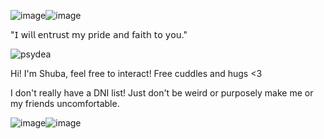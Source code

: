 ![image](https://github.com/user-attachments/assets/39ecbfb5-2842-4e82-82e9-90a880c8c0c9)![image](https://github.com/user-attachments/assets/98341b3b-fd68-41b6-bda4-20d2c4574dc3)








"𝖨 𝗐𝗂𝗅𝗅 𝖾𝗇𝗍𝗋𝗎𝗌𝗍 𝗆𝗒 𝗉𝗋𝗂𝖽𝖾 𝖺𝗇𝖽 𝖿𝖺𝗂𝗍𝗁 𝗍𝗈 𝗒𝗈𝗎."




![psydea](https://github.com/user-attachments/assets/d880b636-b9b9-4f19-89d9-917d37c4e995)






Hi! I'm Shuba, feel free to interact! Free cuddles and hugs <3


I don't really have a DNI list! Just don't be weird or purposely make me or my friends uncomfortable.




![image](https://github.com/user-attachments/assets/d237b63a-cac8-4bad-9ace-e61b814b407d)![image](https://github.com/user-attachments/assets/582b05aa-de50-49f0-a328-ffb4f5f3de04)

